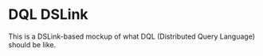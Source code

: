 # DQL DSLink

This is a DSLink-based mockup of what DQL (Distributed Query Language) should be like.

